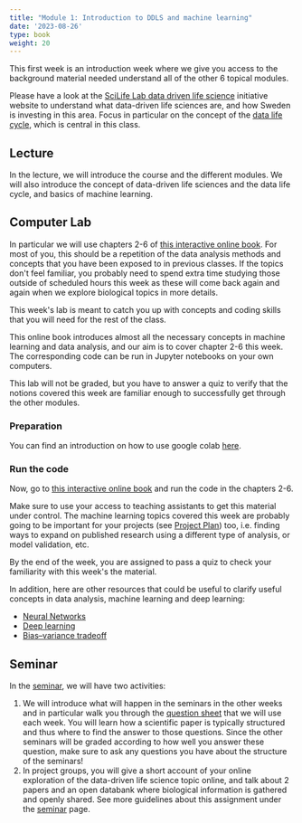```yaml
---
title: "Module 1: Introduction to DDLS and machine learning"
date: '2023-08-26'
type: book
weight: 20
---
```


This first week is an introduction week where we give you access to the background material needed understand all of the other 6 topical modules.

Please have a look at the [SciLife Lab data driven life science](https://www.scilifelab.se/data-driven) initiative website to understand what data-driven life sciences are, and how Sweden is investing in this area. Focus in particular on the concept of the [data life cycle](https://data-guidelines.scilifelab.se/data-life-cycle/), which is central in this class.

## Lecture

In the lecture, we will introduce the course and the different modules. We will also introduce the concept of data-driven life sciences and the data life cycle, and basics of machine learning.


## Computer Lab
In particular we will use chapters 2-6 of [this interactive online book](https://dmol.pub/ml/introduction.html). For most of you, this should be a repetition of the data analysis methods and concepts that you have been exposed to in previous classes. If the topics don't feel familiar, you probably need to spend extra time studying those outside of scheduled hours this week as these will come back again and again when we explore biological topics in more details.

This week's lab is meant to catch you up with concepts and coding skills that you will need for the rest of the class.

This online book introduces almost all the necessary concepts in machine learning and data analysis, and our aim is to cover chapter 2-6 this week. The corresponding code can be run in Jupyter notebooks on your own computers.

This lab will not be graded, but you have to answer a quiz to verify that the notions covered this week are familiar enough to successfully get through the other modules.

### Preparation

You can find an introduction on how to use google colab [here](./colab-intro.md).

### Run the code
Now, go to [this interactive online book](https://dmol.pub/ml/introduction.html) and run the code in the chapters 2-6.

Make sure to use your access to teaching assistants to get this material under control. The machine learning topics covered this week are probably going to be important for your projects (see [Project Plan](../project)) too, i.e. finding ways to expand on published research using a different type of analysis, or model validation, etc.

By the end of the week, you are assigned to pass a quiz to check your familiarity with this week's the material.

In addition, here are other resources that could be useful to clarify useful concepts in data analysis, machine learning and deep learning:
- [Neural Networks](https://www.3blue1brown.com/topics/neural-networks)
- [Deep learning](https://www.nature.com/articles/nature14539)
- [Bias–variance tradeoff](https://en.wikipedia.org/wiki/Bias%E2%80%93variance_tradeoff)

## Seminar

In the [seminar](./seminar), we will have two activities: 

1. We will introduce what will happen in the seminars in the other weeks and in particular walk you through the [question sheet](/uploads/JournalClub.pdf) that we will use each week. You will learn how a scientific paper is typically structured and thus where to find the answer to those questions. Since the other seminars will be graded according to how well you answer these question, make sure to ask any questions you have about the structure of the seminars!
2. In project groups, you will give a short account of your online exploration of the data-driven life science topic online, and talk about 2 papers and an open databank where biological information is gathered and openly shared. See more guidelines about this assignment under the [seminar](./seminar) page.
